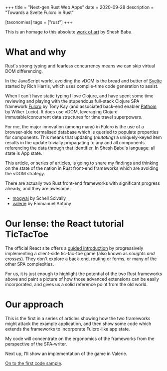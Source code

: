 +++
title = "Next-gen Rust Web Apps"
date = 2020-09-28
description = "Towards a Svelte Fulcro in Rust"

[taxonomies]
tags = ["rust"]
+++

This is an homage to this absolute [work of art](http://www.sheshbabu.com/posts/rust-wasm-yew-single-page-application/) by Shesh Babu.

# What and why

Rust's strong typing and fearless concurrency means we can skip virtual DOM differencing. 

In the JavaScript world, avoiding the vDOM is the bread and butter of [Svelte](https://svelte.dev) 
started by Rich Harris, which uses compile-time code generation to assist.

When I can't have static typing I love Clojure, and have spent some time reviewing and 
playing with the stupendous full-stack Clojure SPA framework [Fulcro](http://book.fulcrologic.com) 
by Tony Kay (and associated back-end enabler [Pathom](https://blog.wsscode.com/pathom/) 
by Wilker Lucio). It does use vDOM, leveraging Clojure immutable/concurrent data structures 
for time travel superpowers.

For me, the major innovation (among many) in Fulcro is the use of a browser-side normalised database 
which is queried to populate properties for components. This means that updating (*mutating*) 
a uniquely-keyed item results in the update trivially propagating to any and all components 
referencing the data through that identifier. In Shesh Babu's language: all state is App state.
 
This article, or series of articles, is going to share my findings and thinking on the 
state of the nation in Rust front-end frameworks which are avoiding the vDOM strategy.

There are actually two Rust front-end frameworks with significant progress already, and they are 
awesome:
- [mogwai](https://crates.io/crates/mogwai) by Schell Scivally
- [valerie](https://crates.io/crates/valerie) by Emmanuel Antony

# Our lense: the React tutorial TicTacToe

The official React site offers a [guided introduction](https://reactjs.org/tutorial/tutorial.html) 
by progressively implementing a client-side tic-tac-toe game (also known as *noughts and crosses*). 
They don't explore a back-end, routing or forms, or many of the other SPA complexities. 

For us, it is just enough to highlight the potential of the two Rust frameworks above and paint 
a picture of how those advanced extensions can be easily incorporated, and gives us a solid 
reference point from the old world.

# Our approach

This is the first in a series of articles showing how the two frameworks might attack the example 
application, and then show some code which extends the frameworks to incorporate Fulcro-like app 
state.

My code will concentrate on the ergonomics of the frameworks from the perspective of the SPA-writer.

Next up, I'll show an implementation of the game in Valerie.

[On to the first code sample](@/blog/second.md).
